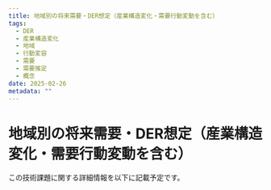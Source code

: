 ```yaml
---
title: 地域別の将来需要・DER想定（産業構造変化・需要行動変動を含む）
tags:
  - DER
  - 産業構造変化
  - 地域
  - 行動変容
  - 需要
  - 需要推定
  - 概念
date: 2025-02-26
metadata: ""
---
```


# 地域別の将来需要・DER想定（産業構造変化・需要行動変動を含む）

この技術課題に関する詳細情報を以下に記載予定です。
